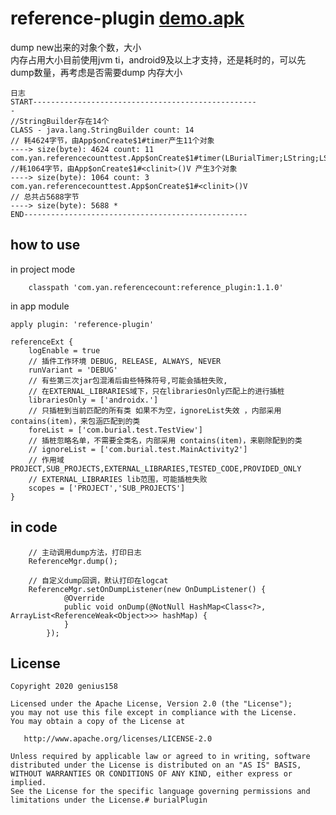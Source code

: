 # reference-plugin [demo.apk](https://github.com/genius158/ReferenceDump/blob/main/demo.apk)
dump new出来的对象个数，大小   
内存占用大小目前使用jvm ti，android9及以上才支持，还是耗时的，可以先dump数量，再考虑是否需要dump 内存大小

```
日志
START--------------------------------------------------
-
//StringBuilder存在14个
CLASS - java.lang.StringBuilder count: 14
// 耗4624字节，由App$onCreate$1#timer产生11个对象
----> size(byte): 4624 count: 11  
com.yan.referencecounttest.App$onCreate$1#timer(LBurialTimer;LString;LString;LString;J)V
//耗1064字节，由App$onCreate$1#<clinit>()V 产生3个对象
----> size(byte): 1064 count: 3  com.yan.referencecounttest.App$onCreate$1#<clinit>()V 
// 总共占5688字节
----> size(byte): 5688 *
END--------------------------------------------------
```

## how to use 
in project mode
```
    classpath 'com.yan.referencecount:reference_plugin:1.1.0'
```
 in app module
```
apply plugin: 'reference-plugin'

referenceExt {
    logEnable = true
    // 插件工作环境 DEBUG, RELEASE, ALWAYS, NEVER
    runVariant = 'DEBUG'
    // 有些第三次jar包混淆后由些特殊符号,可能会插桩失败,
    // 在EXTERNAL_LIBRARIES域下，只在librariesOnly匹配上的进行插桩
    librariesOnly = ['androidx.']
    // 只插桩到当前匹配的所有类 如果不为空，ignoreList失效 ，内部采用 contains(item)，来包涵匹配到的类
    foreList = ['com.burial.test.TestView']
    // 插桩忽略名单，不需要全类名，内部采用 contains(item)，来剔除配到的类
    // ignoreList = ['com.burial.test.MainActivity2']
    // 作用域 PROJECT,SUB_PROJECTS,EXTERNAL_LIBRARIES,TESTED_CODE,PROVIDED_ONLY
    // EXTERNAL_LIBRARIES lib范围，可能插桩失败
    scopes = ['PROJECT','SUB_PROJECTS']
}

```

## in code 
```
    // 主动调用dump方法，打印日志
    ReferenceMgr.dump();

    // 自定义dump回调，默认打印在logcat
    ReferenceMgr.setOnDumpListener(new OnDumpListener() {
            @Override
            public void onDump(@NotNull HashMap<Class<?>, ArrayList<ReferenceWeak<Object>>> hashMap) {
            }
        });
```

## License

    Copyright 2020 genius158

    Licensed under the Apache License, Version 2.0 (the "License");
    you may not use this file except in compliance with the License.
    You may obtain a copy of the License at

       http://www.apache.org/licenses/LICENSE-2.0

    Unless required by applicable law or agreed to in writing, software
    distributed under the License is distributed on an "AS IS" BASIS,
    WITHOUT WARRANTIES OR CONDITIONS OF ANY KIND, either express or implied.
    See the License for the specific language governing permissions and
    limitations under the License.# burialPlugin
